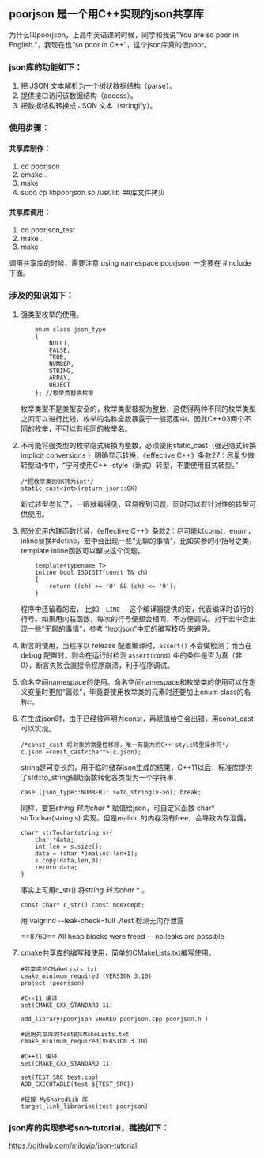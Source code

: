## poorjson 是一个用C++实现的json共享库


为什么叫poorjson，上高中英语课的时候，同学和我说“You are so poor in English.”，我现在也“so poor in C++”，这个json库真的很poor。

### json库的功能如下：

1. 把 JSON 文本解析为一个树状数据结构（parse）。
2. 提供接口访问该数据结构（access）。
3. 把数据结构转换成 JSON 文本（stringify）。

### 使用步骤：

#### 共享库制作：

1. cd poorjson
2. cmake .
3. make
4. sudo cp libpoorjson.so /usr/lib    ##库文件拷贝

#### 共享库调用：

1. cd poorjson_test
2. make .
3. make


调用共享库的时候，需要注意  using namespace poorjson;    一定要在 #include 下面。



### 涉及的知识如下：

1. 强类型枚举的使用。

   ~~~
       enum class json_type
       {
           NULL1,
           FALSE,
           TRUE,
           NUMBER,
           STRING,
           ARRAY,
           OBJECT
       }; //枚举类替换枚举
   ~~~
   枚举类型不是类型安全的，枚举类型被视为整数，这使得两种不同的枚举类型之间可以进行比较，枚举的名称全数暴露于一般范围中，因此C++03两个不同的枚举，不可以有相同的枚举名。

2. 
   不可能将强类型的枚举隐式转换为整数，必须使用static_cast（强迫隐式转换 implicit conversions ）明确显示转换，《effective C++》条款27：尽量少做转型动作中，“宁可使用C++ -style（新式）转型，不要使用旧式转型。”
   ~~~
   /*把枚举类的OK转为int*/
   static_cast<int>(return_json::OK)
   ~~~
   新式转型老长了，一眼就看得见，容易找到问题，同时可以有针对性的转型可供使用。

3. 
   部分宏用内联函数代替，《effective C++》条款2：尽可能以const，enum，inline替换#define，宏中会出现一些“无聊的事情”，比如实参的小括号之类，template inline函数可以解决这个问题。
   ~~~
       template<typename T>
       inline bool ISDIGIT(const T& ch)        
       {
           return ((ch) >= '0' && (ch) <= '9');
       }
   ~~~
   程序中还留着的宏， 比如`__LINE__` 这个编译器提供的宏，代表编译时该行的行号。如果用内联函数，每次的行号便都会相同，不方便调试。对于宏中会出现一些“无聊的事情”，参考 “leptjson”中宏的编写技巧 来避免。

5. 
   断言的使用，当程序以 release 配置编译时，`assert()` 不会做检测；而当在 debug 配置时，则会在运行时检测 `assert(cond)` 中的条件是否为真（非 0），断言失败会直接令程序崩溃，利于程序调试。

6. 命名空间namespace的使用。命名空间namespace和枚举类的使用可以在定义变量时更加“嚣张”，毕竟要使用枚举类的元素时还要加上enum class的名称::。
   
6. 在生成json时，由于已经被声明为const，再赋值给它会出错，用const_cast可以实现。
   
   ```
   /*const_cast 将对象的常量性移除，唯一有能力的C++-style转型操作符*/
   c.json =const_cast<char*>(c.json); 
   ```
   
   string是可变长的，用于临时储存json生成的结果，C++11以后，标准库提供了std::to_string辅助函数转化各类型为一个字符串，
   
   ```
   case (json_type::NUMBER): s=to_string(v->n); break; 
   ```
   
   同样，要把*string 转为char*  * 赋值给json，可自定义函数 char*  strTochar(string s) 实现。但是malloc 的内存没有free，会导致内存泄露。
   
   ```
   char* strTochar(string s){
       char *data;
       int len = s.size();
       data = (char *)malloc(len+1);
       s.copy(data,len,0);
       return data;
   }
   ```
   
   事实上可用c_str() 将*string 转为char*  * 。
   
   ```
   const char* c_str() const noexcept;
   ```
   
   用  valgrind --leak-check=full ./test 检测无内存泄露
   
   ==8760== All heap blocks were freed -- no leaks are possible
   
8. cmake共享库的编写和使用，简单的CMakeLists.txt编写使用。

   ```
   #共享库的CMakeLists.txt
   cmake_minimum_required (VERSION 3.10)
   project (poorjson)
   
   #C++11 编译
   set(CMAKE_CXX_STANDARD 11)
   
   add_library(poorjson SHARED poorjson.cpp poorjson.h )
   ```

   

   ```
   #调用共享库的test的CMakeLists.txt
   cmake_minimum_required(VERSION 3.10)
   
   #C++11 编译
   set(CMAKE_CXX_STANDARD 11)
   
   set(TEST_SRC test.cpp)
   ADD_EXECUTABLE(test ${TEST_SRC})
   
   #链接 MySharedLib 库
   target_link_libraries(test poorjson)
   ```

   

### json库的实现参考son-tutorial，链接如下：

https://github.com/miloyip/json-tutorial

